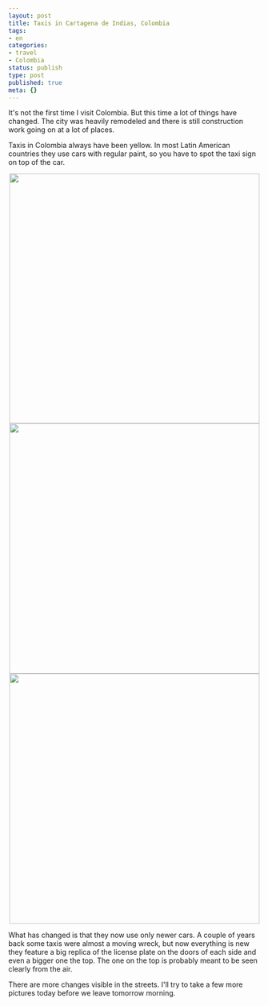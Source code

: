 ```yaml
---
layout: post
title: Taxis in Cartagena de Indias, Colombia
tags:
- en
categories:
- travel
- Colombia
status: publish
type: post
published: true
meta: {}
---
```

<p>It's not the first time I visit Colombia. But this time a lot of things have changed. The city was heavily remodeled and there is still construction work going on at a lot of places. </p>

<p>Taxis in Colombia always have been yellow. In most Latin American countries they use cars with regular paint, so you have to spot the taxi sign on top of the car.</p>

<div style="text-align:center;"><a href="http://www.flickr.com/photos/34665899@N00/4213253309" title="View '' on Flickr.com"><img border="0" width="500" alt="" src="http://farm5.static.flickr.com/4056/4213253309_c2dfd67050.jpg"></a></div>

<div style="text-align:center;"><a href="http://www.flickr.com/photos/34665899@N00/4213252417" title="View '' on Flickr.com"><img border="0" width="500" alt="" src="http://farm3.static.flickr.com/2618/4213252417_cafdcb5e52.jpg"></a></div>

<div style="text-align:center;"><a href="http://www.flickr.com/photos/34665899@N00/4213251101" title="View '' on Flickr.com"><img border="0" width="500" alt="" src="http://farm3.static.flickr.com/2598/4213251101_c2baabee44.jpg"></a></div>

<p>What has changed is that they now use only newer cars. A couple of years back some taxis were almost a moving wreck, but now everything is new they feature a big replica of the license plate on the doors of each side and even a bigger one the top. The one on the top is probably meant to be seen clearly from the air.</p>

<p>There are more changes visible in the streets. I'll try to take a few more pictures today before we leave tomorrow morning.</p>
